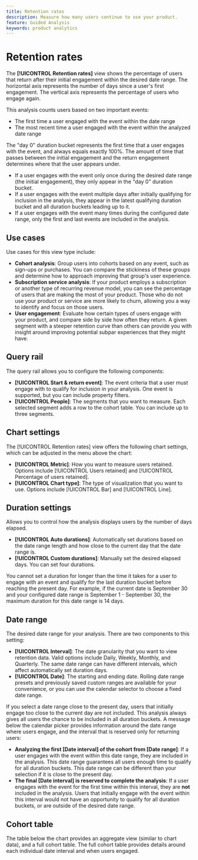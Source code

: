 ```yaml
---
title: Retention rates
description: Measure how many users continue to use your product.
feature: Guided Analysis
keywords: product analytics
---
```

# Retention rates

The **[!UICONTROL Retention rates]** view shows the percentage of users that return after their initial engagement within the desired date range. The horizontal axis represents the number of days since a user's first engagement. The vertical axis represents the percentage of users who engage again.

This analysis counts users based on two important events:

* The first time a user engaged with the event within the date range
* The most recent time a user engaged with the event within the analyzed date range

The "day 0" duration bucket represents the first time that a user engages with the event, and always equals exactly 100%. The amount of time that passes between the initial engagement and the return engagement determines where that the user appears under.

* If a user engages with the event only once during the desired date range (the initial engagement), they only appear in the "day 0" duration bucket.
* If a user engages with the event multiple days after initially qualifying for inclusion in the analysis, they appear in the latest qualifying duration bucket and all duration buckets leading up to it.
* If a user engages with the event many times during the configured date range, only the first and last events are included in the analysis.

## Use cases

Use cases for this view type include:

* **Cohort analysis**: Group users into cohorts based on any event, such as sign-ups or purchases. You can compare the stickiness of these groups and determine how to approach improving that group's user experience.
* **Subscription service analysis**: If your product employs a subscription or another type of recurring revenue model, you can see the percentage of users that are making the most of your product. Those who do not use your product or service are more likely to churn, allowing you a way to identify and focus on those users.
* **User engagement**: Evaluate how certain types of users engage with your product, and compare side by side how often they return. A given segment with a steeper retention curve than others can provide you with insight around improving potential subpar experiences that they might have.

## Query rail

The query rail allows you to configure the following components:

* **[!UICONTROL Start & return event]**: The event criteria that a user must engage with to qualify for inclusion in your analysis. One event is supported, but you can include property filters.
* **[!UICONTROL People]**: The segments that you want to measure. Each selected segment adds a row to the cohort table. You can include up to three segments.

## Chart settings

The [!UICONTROL Retention rates] view offers the following chart settings, which can be adjusted in the menu above the chart:

* **[!UICONTROL Metric]**: How you want to measure users retained. Options include [!UICONTROL Users retained] and [!UICONTROL Percentage of users retained].
* **[!UICONTROL Chart type]**: The type of visualization that you want to use. Options include [!UICONTROL Bar] and [!UICONTROL Line].

## Duration settings

Allows you to control how the analysis displays users by the number of days elapsed.

* **[!UICONTROL Auto durations]**: Automatically set durations based on the date range length and how close to the current day that the date range is.
* **[!UICONTROL Custom durations]**: Manually set the desired elapsed days. You can set four durations.

You cannot set a duration for longer than the time it takes for a user to engage with an event and qualify for the last duration bucket before reaching the present day. For example, if the current date is September 30 and your configured date range is September 1 - September 30, the maximum duration for this date range is 14 days. 

## Date range

The desired date range for your analysis. There are two components to this setting:

* **[!UICONTROL Interval]**: The date granularity that you want to view retention data. Valid options include Daily, Weekly, Monthly, and Quarterly. The same date range can have different intervals, which affect automatically set duration days.
* **[!UICONTROL Date]**: The starting and ending date. Rolling date range presets and previously saved custom ranges are available for your convenience, or you can use the calendar selector to choose a fixed date range.

If you select a date range close to the present day, users that initially engage too close to the current day are not included. This analysis always gives all users the chance to be included in all duration buckets. A message below the calendar picker provides information around the date range where users engage, and the interval that is reserved only for returning users:

* **Analyzing the first [Date interval] of the cohort from [Date range]**: If a user engages with the event within this date range, they are included in the analysis. This date range guarantees all users enough time to qualify for all duration buckets. This date range can be different than your selection if it is close to the present day.
* **The final [Date interval] is reserved to complete the analysis**: If a user engages with the event for the first time within this interval, they are **not** included in the analysis. Users that initially engage with the event within this interval would not have an opportunity to qualify for all duration buckets, or are outside of the desired date range.

## Cohort table

The table below the chart provides an aggregate view (similar to chart data), and a full cohort table. The full cohort table provides details around each individual date interval and when users engaged.
